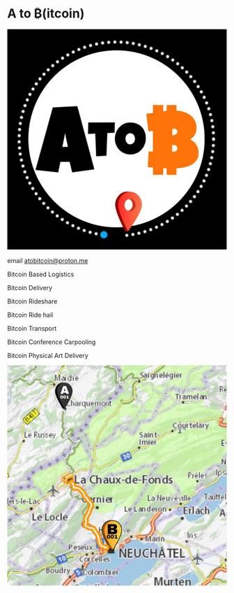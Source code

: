 # A to ₿(itcoin)

<img src="https://github.com/ssmithx/atob/blob/main/logo.png">

email atobitcoin@proton.me

Bitcoin Based Logistics

Bitcoin Delivery

Bitcoin Rideshare

Bitcoin Ride hail

Bitcoin Transport

Bitcoin Conference Carpooling

Bitcoin Physical Art Delivery

<img src="https://github.com/ssmithx/atob/blob/main/map.png">
